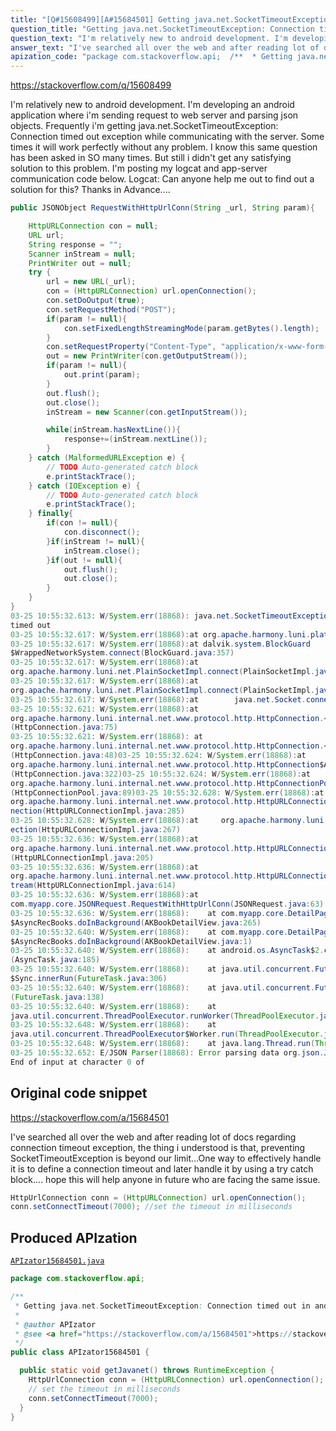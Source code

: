 ```yaml
---
title: "[Q#15608499][A#15684501] Getting java.net.SocketTimeoutException: Connection timed out in android"
question_title: "Getting java.net.SocketTimeoutException: Connection timed out in android"
question_text: "I'm relatively new to android development. I'm developing an android application where i'm sending request to web server and parsing json objects. Frequently i'm getting java.net.SocketTimeoutException: Connection timed out exception while communicating with the server. Some times it will work perfectly without any problem. I know this same question has been asked in SO many times. But still i didn't get any satisfying solution to this problem. I'm posting my logcat and app-server communication code below. Logcat: Can anyone help me out to find out a solution for this? Thanks in Advance...."
answer_text: "I've searched all over the web and after reading lot of docs regarding connection timeout exception, the thing i understood is that, preventing SocketTimeoutException is beyond our limit...One way to effectively handle it is to define a connection timeout and later handle it by using a try catch block.... hope this will help anyone in future who are facing the same issue."
apization_code: "package com.stackoverflow.api;  /**  * Getting java.net.SocketTimeoutException: Connection timed out in android  *  * @author APIzator  * @see <a href=\"https://stackoverflow.com/a/15684501\">https://stackoverflow.com/a/15684501</a>  */ public class APIzator15684501 {    public static void getJavanet() throws RuntimeException {     HttpUrlConnection conn = (HttpURLConnection) url.openConnection();     // set the timeout in milliseconds     conn.setConnectTimeout(7000);   } }"
---
```


https://stackoverflow.com/q/15608499

I&#x27;m relatively new to android development. I&#x27;m developing an android application where i&#x27;m sending request to web server and parsing json objects. Frequently i&#x27;m getting java.net.SocketTimeoutException: Connection timed out exception while communicating with the server. Some times it will work perfectly without any problem.
I know this same question has been asked in SO many times. But still i didn&#x27;t get any satisfying solution to this problem. I&#x27;m posting my logcat and app-server communication code below.
Logcat:
Can anyone help me out to find out a solution for this? Thanks in Advance....


```java
public JSONObject RequestWithHttpUrlConn(String _url, String param){

    HttpURLConnection con = null;
    URL url;
    String response = "";
    Scanner inStream = null;
    PrintWriter out = null;
    try {
        url = new URL(_url);
        con = (HttpURLConnection) url.openConnection();
        con.setDoOutput(true);
        con.setRequestMethod("POST");
        if(param != null){
            con.setFixedLengthStreamingMode(param.getBytes().length);
        }
        con.setRequestProperty("Content-Type", "application/x-www-form-urlencoded");
        out = new PrintWriter(con.getOutputStream());
        if(param != null){
            out.print(param);
        }
        out.flush();
        out.close();
        inStream = new Scanner(con.getInputStream());

        while(inStream.hasNextLine()){
            response+=(inStream.nextLine());
        }
    } catch (MalformedURLException e) {
        // TODO Auto-generated catch block
        e.printStackTrace();
    } catch (IOException e) {
        // TODO Auto-generated catch block
        e.printStackTrace();
    } finally{
        if(con != null){
            con.disconnect();
        }if(inStream != null){
            inStream.close();
        }if(out != null){
            out.flush();
            out.close();
        }
    }
}
03-25 10:55:32.613: W/System.err(18868): java.net.SocketTimeoutException: Connection 
timed out
03-25 10:55:32.617: W/System.err(18868):at org.apache.harmony.luni.platform.OSNetworkSystem.connect(Native Method)
03-25 10:55:32.617: W/System.err(18868):at dalvik.system.BlockGuard
$WrappedNetworkSystem.connect(BlockGuard.java:357)
03-25 10:55:32.617: W/System.err(18868):at 
org.apache.harmony.luni.net.PlainSocketImpl.connect(PlainSocketImpl.java:204)
03-25 10:55:32.617: W/System.err(18868):at 
org.apache.harmony.luni.net.PlainSocketImpl.connect(PlainSocketImpl.java:437)
03-25 10:55:32.617: W/System.err(18868):at        java.net.Socket.connect(Socket.java:1002)
03-25 10:55:32.621: W/System.err(18868):at 
org.apache.harmony.luni.internal.net.www.protocol.http.HttpConnection.<init>
(HttpConnection.java:75)
03-25 10:55:32.621: W/System.err(18868): at 
org.apache.harmony.luni.internal.net.www.protocol.http.HttpConnection.<init>
(HttpConnection.java:48)03-25 10:55:32.624: W/System.err(18868):at 
org.apache.harmony.luni.internal.net.www.protocol.http.HttpConnection$Address.connect
(HttpConnection.java:322)03-25 10:55:32.624: W/System.err(18868):at 
org.apache.harmony.luni.internal.net.www.protocol.http.HttpConnectionPool.get
(HttpConnectionPool.java:89)03-25 10:55:32.628: W/System.err(18868):at 
org.apache.harmony.luni.internal.net.www.protocol.http.HttpURLConnectionImpl.getHttpCon
nection(HttpURLConnectionImpl.java:285)
03-25 10:55:32.628: W/System.err(18868):at     org.apache.harmony.luni.internal.net.www.protocol.http.HttpURLConnectionImpl.makeConn
ection(HttpURLConnectionImpl.java:267)
03-25 10:55:32.636: W/System.err(18868):at
org.apache.harmony.luni.internal.net.www.protocol.http.HttpURLConnectionImpl.connect
(HttpURLConnectionImpl.java:205)
03-25 10:55:32.636: W/System.err(18868):at 
org.apache.harmony.luni.internal.net.www.protocol.http.HttpURLConnectionImpl.getOutputS
tream(HttpURLConnectionImpl.java:614)
03-25 10:55:32.636: W/System.err(18868):at 
com.myapp.core.JSONRequest.RequestWithHttpUrlConn(JSONRequest.java:63)
03-25 10:55:32.636: W/System.err(18868):    at com.myapp.core.DetailPage
$AsyncRecBooks.doInBackground(AKBookDetailView.java:265)
03-25 10:55:32.640: W/System.err(18868):    at com.myapp.core.DetailPage
$AsyncRecBooks.doInBackground(AKBookDetailView.java:1)
03-25 10:55:32.640: W/System.err(18868):    at android.os.AsyncTask$2.call
(AsyncTask.java:185)
03-25 10:55:32.640: W/System.err(18868):    at java.util.concurrent.FutureTask
$Sync.innerRun(FutureTask.java:306)
03-25 10:55:32.640: W/System.err(18868):    at java.util.concurrent.FutureTask.run
(FutureTask.java:138)
03-25 10:55:32.640: W/System.err(18868):    at 
java.util.concurrent.ThreadPoolExecutor.runWorker(ThreadPoolExecutor.java:1088)
03-25 10:55:32.648: W/System.err(18868):    at 
java.util.concurrent.ThreadPoolExecutor$Worker.run(ThreadPoolExecutor.java:581)
03-25 10:55:32.648: W/System.err(18868):    at java.lang.Thread.run(Thread.java:1019)
03-25 10:55:32.652: E/JSON Parser(18868): Error parsing data org.json.JSONException:  
End of input at character 0 of
```


## Original code snippet

https://stackoverflow.com/a/15684501

I&#x27;ve searched all over the web and after reading lot of docs regarding connection timeout exception, the thing i understood is that, preventing SocketTimeoutException is beyond our limit...One way to effectively handle it is to define a connection timeout and later handle it by using a try catch block.... hope this will help anyone in future who are facing the same issue.

```java
HttpUrlConnection conn = (HttpURLConnection) url.openConnection();
conn.setConnectTimeout(7000); //set the timeout in milliseconds
```

## Produced APIzation

[`APIzator15684501.java`](https://github.com/pasqualesalza/apization-temp-data/raw/master/apizations/java/APIzator15684501.java)

```java
package com.stackoverflow.api;

/**
 * Getting java.net.SocketTimeoutException: Connection timed out in android
 *
 * @author APIzator
 * @see <a href="https://stackoverflow.com/a/15684501">https://stackoverflow.com/a/15684501</a>
 */
public class APIzator15684501 {

  public static void getJavanet() throws RuntimeException {
    HttpUrlConnection conn = (HttpURLConnection) url.openConnection();
    // set the timeout in milliseconds
    conn.setConnectTimeout(7000);
  }
}

```